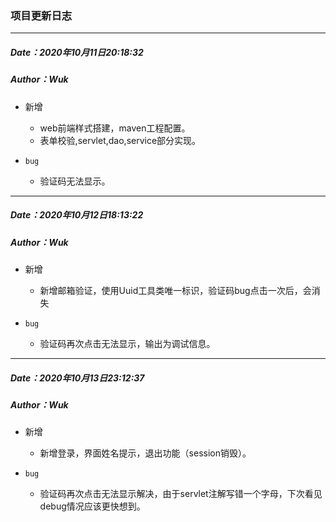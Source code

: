 ### 项目更新日志

---

##### Date：2020年10月11日20:18:32

##### Author：Wuk

* 新增
  * web前端样式搭建，maven工程配置。
  *  表单校验,servlet,dao,service部分实现。

* `bug`
  * 验证码无法显示。

---------

##### Date：2020年10月12日18:13:22

##### Author：Wuk

* 新增
  *  新增邮箱验证，使用Uuid工具类唯一标识，验证码bug点击一次后，会消失

* `bug`
  * 验证码再次点击无法显示，输出为调试信息。

---

##### Date：2020年10月13日23:12:37

##### Author：Wuk

* 新增
  *  新增登录，界面姓名提示，退出功能（session销毁）。

* `bug`
  * 验证码再次点击无法显示解决，由于servlet注解写错一个字母，下次看见debug情况应该更快想到。
